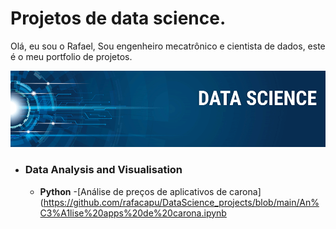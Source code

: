 # Projetos de data science.
Olá, eu sou o Rafael,
Sou engenheiro mecatrônico e cientista de dados, este é o meu portfolio de projetos.


<p align="center">
  <img src="banner.png" >
</p>


- ### Data Analysis and Visualisation
	- __Python__
  -[Análise de preços de aplicativos de carona](https://github.com/rafacapu/DataScience_projects/blob/main/An%C3%A1lise%20apps%20de%20carona.ipynb
